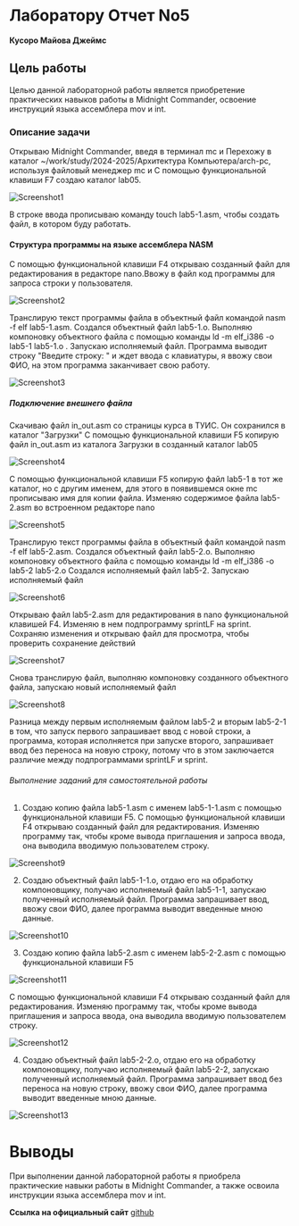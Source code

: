 # **Лаборатору Отчет No5**

**Кусоро Майова Джеймс**

## Цель работы
Целью данной лабораторной работы является приобретение практических навыков работы в Midnight Commander, освоение инструкций языка
 ассемблера mov и int.

### **Описание задачи**

Открываю Midnight Commander, введя в терминал mc и Перехожу в каталог ~/work/study/2024-2025/Архитектура Компьютера/arch-pc, используя
файловый менеджер mc и С помощью функциональной клавиши F7 создаю каталог lab05.

![Screenshot1](images/Screenshot1.png)

В строке ввода прописываю команду touch lab5-1.asm, чтобы создать файл, в котором буду работать.

#### Структура программы на языке ассемблера NASM

С помощью функциональной клавиши F4 открываю созданный файл для редактирования в редакторе nano.Ввожу в файл код программы для запроса строки
у пользователя.

![Screenshot2](images/Screenshot2.png)

Транслирую текст программы файла в объектный файл командой nasm -f elf lab5-1.asm. Создался объектный файл lab5-1.o. Выполняю компоновку
объектного файла с помощью команды ld -m elf_i386 -o lab5-1 lab5-1.o .
Запускаю исполняемый файл. Программа выводит строку "Введите строку: " и ждет ввода с клавиатуры, я ввожу свои ФИО, на этом программа
заканчивает свою работу.

![Screenshot3](images/Screenshot3.png)

##### Подключение внешнего файла

Скачиваю файл in_out.asm со страницы курса в ТУИС. Он сохранился в каталог "Загрузки"
С помощью функциональной клавиши F5 копирую файл in_out.asm из каталога Загрузки в созданный каталог lab05

![Screenshot4](images/Screenshot4.png)

С помощью функциональной клавиши F5 копирую файл lab5-1 в тот же каталог, но с другим именем, для этого в появившемся окне mc прописываю имя
для копии файла.
Изменяю содержимое файла lab5-2.asm во встроенном редакторе nano

![Screenshot5](images/Screenshot5.png)

Транслирую текст программы файла в объектный файл командой nasm -f elf lab5-2.asm. Создался объектный файл lab5-2.o. Выполняю компоновку
объектного файла с помощью команды ld -m elf_i386 -o lab5-2 lab5-2.o Создался исполняемый файл lab5-2. Запускаю исполняемый файл

![Screenshot6](images/Screenshot6.png)

Открываю файл lab5-2.asm для редактирования в nano функциональной клавишей F4. Изменяю в нем подпрограмму sprintLF на sprint. Сохраняю
изменения и открываю файл для просмотра, чтобы проверить сохранение действий

![Screenshot7](images/Screenshot7.png)

Снова транслирую файл, выполняю компоновку созданного объектного файла, запускаю новый исполняемый файл

![Screenshot8](images/Screenshot8.png)

Разница между первым исполняемым файлом lab5-2 и вторым lab5-2-1 в том, что запуск первого запрашивает ввод с новой строки, а программа,
которая исполняется при запуске второго, запрашивает ввод без переноса на новую строку, потому что в этом заключается различие между
подпрограммами sprintLF и sprint.

###### Выполнение заданий для самостоятельной работы

1. Создаю копию файла lab5-1.asm с именем lab5-1-1.asm с помощью функциональной клавиши F5. 
С помощью функциональной клавиши F4 открываю созданный файл для редактирования. Изменяю программу так, чтобы кроме вывода приглашения и 
запроса ввода, она выводила вводимую пользователем строку.

![Screenshot9](images/Screenshot9.png)

2. Создаю объектный файл lab5-1-1.o, отдаю его на обработку компоновщику, получаю исполняемый файл lab5-1-1, запускаю полученный исполняемый 
файл. Программа запрашивает ввод, ввожу свои ФИО, далее программа выводит введенные мною данные.

![Screenshot10](images/Screenshot10.png)

3. Создаю копию файла lab5-2.asm с именем lab5-2-2.asm с помощью функциональной клавиши F5

![Screenshot11](images/Screenshot11.png)

С помощью функциональной клавиши F4 открываю созданный файл для редактирования. Изменяю программу так, чтобы кроме вывода приглашения и 
запроса ввода, она выводила вводимую пользователем строку.

![Screenshot12](images/Screenshot12.png)

4. Создаю объектный файл lab5-2-2.o, отдаю его на обработку компоновщику, получаю исполняемый файл lab5-2-2, запускаю полученный исполняемый 
файл. Программа запрашивает ввод без переноса на новую строку, ввожу свои ФИО, далее программа выводит введенные мною данные.

![Screenshot13](images/Screenshot13.png)


# Выводы

При выполнении данной лабораторной работы я приобрела практические навыки работы в Midnight Commander, а также освоила инструкции языка 
ассемблера mov и int.

**Ссылка на официальный сайт**   [github](https://github.com/James-4321/Kusoro/tree/main/Architecture-computer/arch-pc/labs/lab05)
